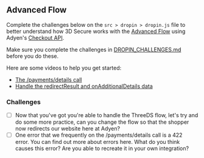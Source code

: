 ## Advanced Flow
Complete the challenges below on the `src > dropin > dropin.js` file to better understand how 3D Secure works with the [Advanced Flow](https://docs.adyen.com/online-payments/build-your-integration/advanced-flow/?platform=Web&integration=Drop-in&version=6.3.0) using Adyen's [Checkout API](https://docs.adyen.com/api-explorer/). 

Make sure you complete the challenges in [DROPIN_CHALLENGES.md](https://github.com/gaylem/adyen-checkout-sandbox/blob/main/src/dropin/DROPIN_CHALLENGES.md) before you do these.

Here are some videos to help you get started: 
- [The /payments/details call](https://www.youtube.com/watch?v=qZcpgN37mxI&t=2s)
- [Handle the redirectResult and onAdditionalDetails data](https://www.youtube.com/watch?v=E0xwRIaa2Po)

### Challenges
- [ ] Now that you've got you're able to handle the ThreeDS flow, let's try and do some more practice, can you change the flow so that the shopper now redirects our website here at Adyen?
- [ ] One error that we frequently on the /payments/details call is a 422 error. You can find out more about errors here. What do you think causes this error? Are you able to recreate it in your own integration?